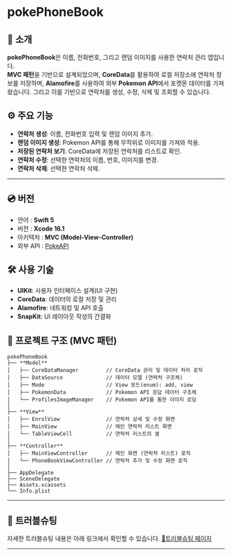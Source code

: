 # pokePhoneBook

## 📱 소개
**pokePhoneBook**은 이름, 전화번호, 그리고 랜덤 이미지를 사용한 연락처 관리 앱입니다.  
**MVC 패턴**을 기반으로 설계되었으며, **CoreData**를 활용하여 로컬 저장소에 연락처 정보를 저장하며, **Alamofire**를 사용하여 외부 **Pokemon API**에서 포켓몬 데이터를 가져왔습니다.
그리고 이를 기반으로 연락처를 생성, 수정, 삭제 및 조회할 수 있습니다.


## ⚙️ 주요 기능
- **연락처 생성**: 이름, 전화번호 입력 및 랜덤 이미지 추가.
- **랜덤 이미지 생성**: Pokemon API를 통해 무작위로 이미지를 가져와 적용.
- **저장된 연락처 보기**: CoreData에 저장된 연락처를 리스트로 확인.
- **연락처 수정**: 선택한 연락처의 이름, 번호, 이미지를 변경.
- **연락처 삭제**: 선택한 연락처 삭제.

---

## 💿 버전
- 언어 : **Swift 5**
- 버전 : **Xcode 16.1**
- 아키텍처 : **MVC (Model-View-Controller)**
- 외부 API : [PokeAPI](https://pokeapi.co)

## 🛠️ 사용 기술
- **UIKit**: 사용자 인터페이스 설계(UI 구현)
- **CoreData**: 데이터의 로컬 저장 및 관리
- **Alamofire**: 네트워킹 및 API 호출
- **SnapKit**: UI 레이아웃 작성의 간결화

## 📁 프로젝트 구조 (MVC 패턴)

```plaintext
pokePhoneBook
├── **Model**
│   ├── CoreDataManager         // CoreData 관리 및 데이터 처리 로직
│   ├── DataSource              // 데이터 모델 (연락처 구조체)
│   ├── Mode                    // View 모드(enum): add, view
│   ├── PokemonData             // Pokemon API 응답 데이터 구조체
│   └── ProfilesImageManager    // Pokemon API를 통한 이미지 로딩
│
├── **View**
│   ├── EnrolView               // 연락처 상세 및 수정 화면
│   ├── MainView                // 메인 연락처 리스트 화면
│   └── TableViewCell           // 연락처 리스트의 셀
│
├── **Controller**
│   ├── MainViewController      // 메인 화면 (연락처 리스트) 로직
│   └── PhoneBookViewController // 연락처 추가 및 수정 화면 로직
│
├── AppDelegate
├── SceneDelegate
├── Assets.xcassets
└── Info.plist
```

---

## 🎯 트러블슈팅
자세한 트러블슈팅 내용은 아래 링크에서 확인할 수 있습니다. 
[🎯트러블슈팅 페이지](https://velog.io/@jeffapd_/project%ED%8F%AC%EC%BC%93%EB%AA%AC-%EC%97%B0%EB%9D%BD%EC%B2%98)

---

